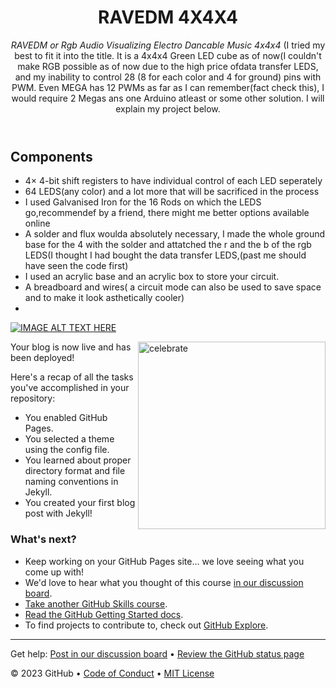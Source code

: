 <header>

<!--
  <<< Author notes: Course header >>>
  Include a 1280×640 image, course title in sentence case, and a concise description in emphasis.
  In your repository settings: enable template repository, add your 1280×640 social image, auto delete head branches.
  Add your open source license, GitHub uses MIT license.
-->

# RAVEDM 4X4X4 

_RAVEDM or Rgb Audio Visualizing Electro Dancable Music 4x4x4_ (I tried my best to fit it into the title.
It is a 4x4x4 Green LED cube as of now(I couldn't make RGB possible as of now due to the high price ofdata transfer LEDS,
and my inability to control 28 (8 for each color and 4 for ground)  pins with PWM. Even MEGA has 12 PWMs as far as I can remember(fact check this), I would require 2 Megas ans one Arduino atleast 
or some other solution. I will explain my project below.

</header>

<!--
  <<< Author notes: Finish >>>
  Review what we learned, ask for feedback, provide next steps.
-->

## Components

- 4× 4-bit shift registers to have individual control of each LED seperately
- 64 LEDS(any color) and a lot more that will be sacrificed in the process
- I used Galvanised Iron for the 16 Rods on which the LEDS go,recommendef by a friend,
  there might me better options available online
- A solder and flux woulda absolutely necessary, I made the whole ground base for the 4 with the solder and attatched the r and the b of the rgb LEDS(I thought I had bought the data transfer LEDS,(past me should have seen the code first)
- I used an acrylic base and an acrylic box to store your circuit.
- A breadboard and wires( a circuit mode can also be used to save space and to make it look asthetically cooler)
- 


[![IMAGE ALT TEXT HERE](https://img.youtube.com/vi/npNQRiVDQKI/0.jpg)](https://www.youtube.com/watch?v=npNQRiVDQKI)


<img src=https://octodex.github.com/images/constructocat2.jpg alt=celebrate width=300 align=right>

Your blog is now live and has been deployed!

Here's a recap of all the tasks you've accomplished in your repository:

- You enabled GitHub Pages.
- You selected a theme using the config file.
- You learned about proper directory format and file naming conventions in Jekyll.
- You created your first blog post with Jekyll!

### What's next?

- Keep working on your GitHub Pages site... we love seeing what you come up with!
- We'd love to hear what you thought of this course [in our discussion board](https://github.com/orgs/skills/discussions/categories/github-pages).
- [Take another GitHub Skills course](https://github.com/skills).
- [Read the GitHub Getting Started docs](https://docs.github.com/en/get-started).
- To find projects to contribute to, check out [GitHub Explore](https://github.com/explore).

<footer>

<!--
  <<< Author notes: Footer >>>
  Add a link to get support, GitHub status page, code of conduct, license link.
-->

---

Get help: [Post in our discussion board](https://github.com/orgs/skills/discussions/categories/github-pages) &bull; [Review the GitHub status page](https://www.githubstatus.com/)

&copy; 2023 GitHub &bull; [Code of Conduct](https://www.contributor-covenant.org/version/2/1/code_of_conduct/code_of_conduct.md) &bull; [MIT License](https://gh.io/mit)

</footer>

